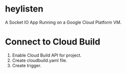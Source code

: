 # heylisten

A Socket IO App Running on a Google Cloud Platform VM.

# Connect to Cloud Build

1. Enable Cloud Build API for project.
2. Create cloudbuild.yaml file.
3. Create trigger.
